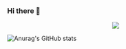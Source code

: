 ### Hi there 👋

<p align="center">
  <img src="https://capsule-render.vercel.app/api?type=waving&color=D551D8&height=300&section=header&text=Bogyung Kim&fontSize=70" />
</p>

![Anurag's GitHub stats](https://github-readme-stats.vercel.app/api?username=bogyung1&show_icons=true&theme=buefy)

<!--
**bogyung1/bogyung1** is a ✨ _special_ ✨ repository because its `README.md` (this file) appears on your GitHub profile.

Here are some ideas to get you started:

- 🔭 I’m currently working on ...
- 🌱 I’m currently learning ...
- 👯 I’m looking to collaborate on ...
- 🤔 I’m looking for help with ...
- 💬 Ask me about ...
- 📫 How to reach me: ...
- 😄 Pronouns: ...
- ⚡ Fun fact: ...
-->
